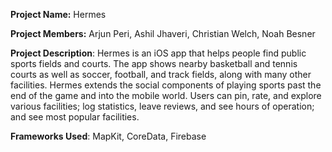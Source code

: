 **Project Name:** Hermes

**Project Members:** Arjun Peri, Ashil Jhaveri, Christian Welch, Noah Besner

**Project Description**: Hermes is an iOS app that helps people find public sports fields and courts. The app shows nearby basketball and tennis courts as well as soccer, football, and track fields, along with many other facilities. Hermes extends the social components of playing sports past the end of the game and into the mobile world. Users can pin, rate, and explore various facilities; log statistics, leave reviews, and see hours of operation; and see most popular facilities. 

**Frameworks Used**: MapKit, CoreData, Firebase
